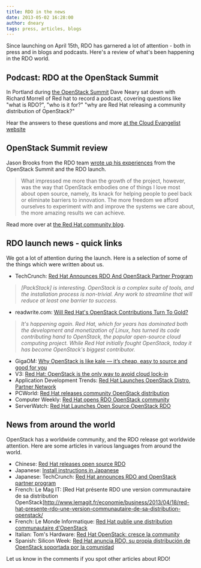 ```yaml
---
title: RDO in the news
date: 2013-05-02 16:28:00
author: dneary
tags: press, articles, blogs
---
```


Since launching on April 15th, RDO has garnered a lot of attention - both in press and in blogs and podcasts. Here's a review of what's been happening in the RDO world.

## Podcast: RDO at the OpenStack Summit

In Portland during [the OpenStack Summit](https://www.openstack.org/summit/portland-2013/) Dave Neary sat down with Richard Morrell of Red hat to record a podcast, covering questions like "what is RDO?", "who is it for?" "why are Red Hat releasing a community distribution of OpenStack?"

Hear the answers to these questions and more [at the Cloud Evangelist website](http://cloudevangelist.org/2013/04/17/podcast-openstack-developer-summit-2013/)

## OpenStack Summit review

Jason Brooks from the RDO team [wrote up his experiences](http://community.redhat.com/openstack-summit-highlights-amazing-open-source-outcomes/) from the OpenStack Summit and the RDO launch.

> What impressed me more than the growth of the project, however, was the way that
> OpenStack embodies one of things I love most about open source, namely, its knack
> for helping people to peel back or eliminate barriers to innovation. The more
> freedom we afford ourselves to experiment with and improve the systems we care
> about, the more amazing results we can achieve.

Read more over at [the Red Hat community blog](http://community.redhat.com/).

## RDO launch news - quick links

We got a lot of attention during the launch. Here is a selection of some of the things which were written about us.

* TechCrunch: [Red Hat Announces RDO And OpenStack Partner Program](http://techcrunch.com/2013/04/15/red-hat-announces-rdo-and-openstack-partner-program/)

>   _[PackStack] is interesting. OpenStack is a complex suite of tools, and the installation process is non-trivial. Any work to streamline that will reduce at least one barrier to success._

* readwrite.com: [Will Red Hat's OpenStack Contributions Turn To Gold?]( http://readwrite.com/2013/04/16/will-red-hats-openstack-contributions-turn-to-gold)

> _It's happening again. Red Hat, which for years has dominated both the development and monetization of Linux, has turned its code contributing hand to OpenStack, the popular open-source cloud computing project. While Red Hat initially fought OpenStack, today it has become OpenStack's biggest contributor._

* GigaOM: [Why OpenStack is like kale — it’s cheap, easy to source and good for you](http://gigaom.com/2013/04/17/why-openstack-is-like-kale-its-cheap-easy-to-source-and-good-for-you/)
* V3: [Red Hat: OpenStack is the only way to avoid cloud lock-in](http://www.v3.co.uk/v3-uk/news/2264088/red-hat-openstack-is-the-only-way-to-avoid-cloud-lockin)
* Application Development Trends: [Red Hat Launches OpenStack Distro, Partner Network](http://adtmag.com/articles/2013/04/16/open-stack-distro.aspx)
* PCWorld: [Red Hat releases community OpenStack distribution](http://www.pcworld.com/article/2034674/red-hat-releases-community-openstack-distribution.html)
* Computer Weekly: [Red Hat opens RDO OpenStack community](http://www.computerweekly.com/blogs/open-source-insider/2013/04/red-hat-opens-rdo-openstack-community.html)
* ServerWatch: [Red Hat Launches Open Source OpenStack RDO](http://www.serverwatch.com/server-news/red-hat-launches-open-source-openstack-rdo-community-distribution.html)

## News from around the world

OpenStack has a worldwide community, and the RDO release got worldwide attention. Here are some articles in various languages from around the world.

* Chinese: [Red Hat releases open source RDO](http://www.lupaworld.com/article-223802-1.html)
* Japanese: [Install instructions in Japanese](http://news.mynavi.jp/news/2013/05/02/051/)
* Japanese: TechCrunch: [Red Hat announces RDO and OpenStack partner program](http://jp.techcrunch.com/2013/04/16/20130415red-hat-announces-rdo-and-openstack-partner-program/)
* French: Le Mag IT: [Red Hat présente RDO une version communautaire de sa distribution OpenStack]http://www.lemagit.fr/economie/business/2013/04/18/red-hat-presente-rdo-une-version-communautaire-de-sa-distribution-openstack/
* French: Le Monde Informatique: [Red Hat publie une distribution communautaire d'OpenStack](http://www.lemondeinformatique.fr/actualites/lire-red-hat-publie-une-distribution-communautaire-d-openstack-53255.html)
* Italian: Tom's Hardware: [Red Hat OpenStack: cresce la community](http://www.tomshw.it/cont/news/red-hat-openstack-cresce-la-community/45196/1.html)
* Spanish: Silicon Week: [Red Hat anuncia RDO, su propia distribución de OpenStack soportada por la comunidad](http://www.siliconweek.es/noticias/red-hat-anuncia-rdo-su-propia-distribucion-de-openstack-soportada-por-la-comunidad-35643)

Let us know in the comments if you spot other articles about RDO!
